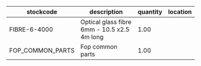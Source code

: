 |stockcode|description|quantity|location|
|---------|-----------|--------|--------|
|FIBRE-6-4000|Optical glass fibre 6mm - 10.5 x2.5 4m long|1.00||
|FOP_COMMON_PARTS|Fop common parts|1.00||
